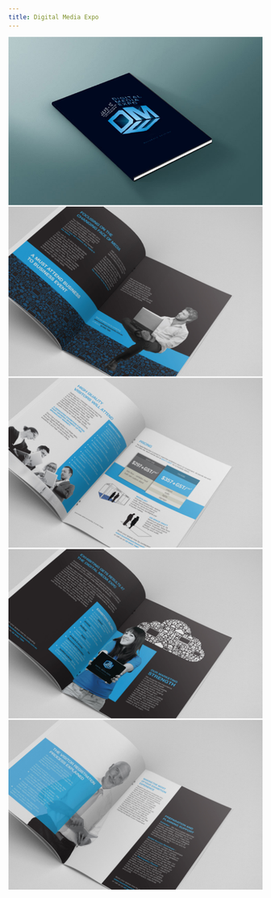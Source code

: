 ```yaml
---
title: Digital Media Expo
---
```





![Digital Media Expo](assets/img/work/proj-1/cover.jpg)
![Digital Media Expo](assets/img/work/proj-1/dme1.jpg)
![Digital Media Expo](assets/img/work/proj-1/dme2.jpg)
![Digital Media Expo](assets/img/work/proj-1/dme3.jpg)
![Digital Media Expo](assets/img/work/proj-1/dme4.jpg)